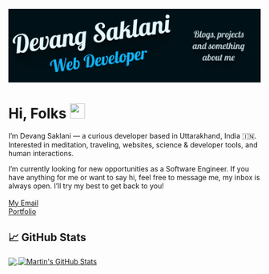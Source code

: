 
[![Header](https://raw.githubusercontent.com/Devang47/devang47/master/Header-min.png "Header")](https://saklani.dev/)


# Hi, Folks  <img src="https://raw.githubusercontent.com/MartinHeinz/MartinHeinz/master/wave.gif" width="30px" height='30px'>

I’m Devang Saklani — a curious developer based in Uttarakhand, India 🇮🇳. Interested in  meditation, traveling,  websites,  science & developer tools, and human interactions. <br>

I’m currently looking for new opportunities as a Software Engineer. If you have anything for me or want to say hi, feel free to message me, my inbox is always open. I’ll try my best to get back to you! <br>  <br>
[My Email](mailto:devangsaklani@gmail.com) <br>
[Portfolio](saklani.dev)<br>

## &#x1f4c8; GitHub Stats

<a href="https://github.com/Devang47/devang47">
  <img align="center" src="https://github-readme-stats.vercel.app/api/top-langs/?username=Devang47&hide=java,css,tex&title_color=ffffff&text_color=c9cacc&icon_color=2bbc8a&bg_color=242C37&langs_count=3" />
</a>
<a href="https://github.com/Devang47/devang47">
  <img align="center" src="https://github-readme-stats.vercel.app/api?username=Devang47&show_icons=true&line_height=27&count_private=true&title_color=ffffff&text_color=c9cacc&icon_color=2bbc8a&bg_color=242C37" alt="Martin's GitHub Stats" />
</a>


